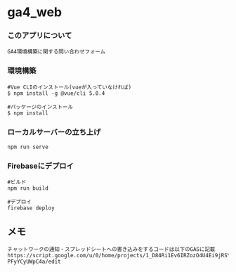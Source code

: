 # ga4_web

### このアプリについて
```
GA4環境構築に関する問い合わせフォーム
```

### 環境構築
```
#Vue CLIのインストール(vueが入っていなければ)
$ npm install -g @vue/cli 5.0.4

#パッケージのインストール
$ npm install
```

### ローカルサーバーの立ち上げ
```
npm run serve

```
### Firebaseにデプロイ
```
#ビルド
npm run build

#デプロイ
firebase deploy
```
## メモ
```
チャットワークの通知・スプレッドシートへの書き込みをするコードは以下のGASに記載
https://script.google.com/u/0/home/projects/1_D84Ri1Ev6IRZozO4U4Ei9jRSYxd8RR6jfBMc2KQ2KG-PFyYCyUWpC4a/edit
```


